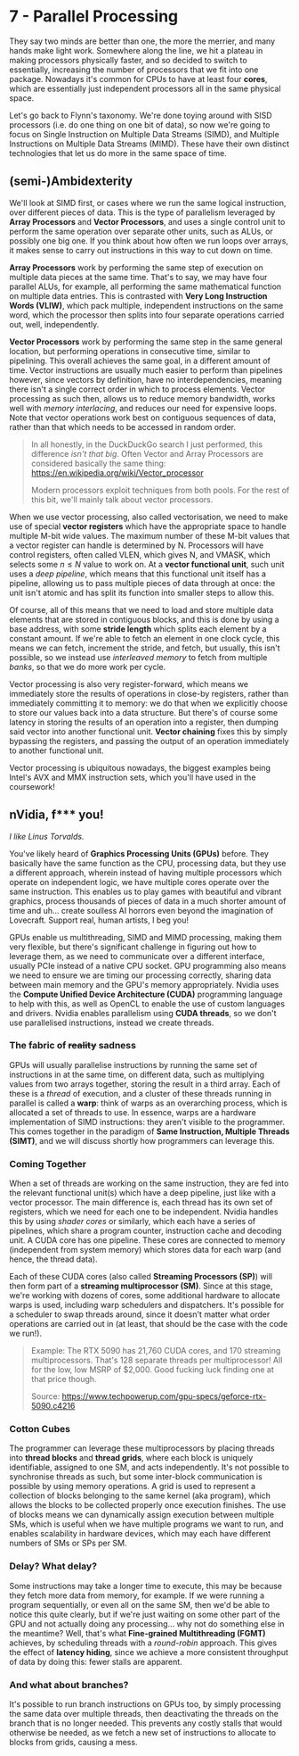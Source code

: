 # 7 - Parallel Processing

They say two minds are better than one, the more the merrier, and many hands make light work. Somewhere along the line, we hit a plateau in making processors physically faster, and so decided to switch to essentially, increasing the number of processors that we fit into one package. Nowadays it's common for CPUs to have at least four **cores**, which are essentially just independent processors all in the same physical space.

Let's go back to Flynn's taxonomy. We're done toying around with SISD processors (i.e. do one thing on one bit of data), so now we're going to focus on Single Instruction on Multiple Data Streams (SIMD), and Multiple Instructions on Multiple Data Streams (MIMD). These have their own distinct technologies that let us do more in the same space of time.

## (semi-)Ambidexterity

We'll look at SIMD first, or cases where we run the same logical instruction, over different pieces of data. This is the type of parallelism leveraged by **Array Processors** and **Vector Processors**, and uses a single control unit to perform the same operation over separate other units, such as ALUs, or possibly one big one. If you think about how often we run loops over arrays, it makes sense to carry out instructions in this way to cut down on time.

**Array Processors** work by performing the same step of execution on multiple data pieces at the same time. That's to say, we may have four parallel ALUs, for example, all performing the same mathematical function on multiple data entries. This is contrasted with **Very Long Instruction Words (VLIW)**, which pack multiple, independent instructions on the same word, which the processor then splits into four separate operations carried out, well, independently.

**Vector Processors** work by performing the same step in the same general location, but performing operations in consecutive time, similar to pipelining. This overall achieves the same goal, in a different amount of time. Vector instructions are usually much easier to perform than pipelines however, since vectors by definition, have no interdependencies, meaning there isn't a single correct order in which to process elements. Vector processing as such then, allows us to reduce memory bandwidth, works well with *memory interlacing*, and reduces our need for expensive loops. Note that vector operations work best on contiguous sequences of data, rather than that which needs to be accessed in random order. 

> In all honestly, in the DuckDuckGo search I just performed, this difference *isn't that big*. Often Vector and Array Processors are considered basically the same thing: <https://en.wikipedia.org/wiki/Vector_processor>
>
> Modern processors exploit techniques from both pools. For the rest of this bit, we'll mainly talk about vector processors.

When we use vector processing, also called vectorisation, we need to make use of special **vector registers** which have the appropriate space to handle multiple M-bit wide values. The maximum number of these M-bit values that a vector register can handle is determined by N. Processors will have control registers, often called VLEN, which gives N, and VMASK, which selects some $n \leq N$ value to work on. At a **vector functional unit**, such unit uses a *deep pipeline*, which means that this functional unit itself has a pipeline, allowing us to pass multiple pieces of data through at once: the unit isn't atomic and has split its function into smaller steps to allow this.

Of course, all of this means that we need to load and store multiple data elements that are stored in contiguous blocks, and this is done by using a base address, with some **stride length** which splits each element by a constant amount. If we're able to fetch an element in one clock cycle, this means we can fetch, increment the stride, and fetch, but usually, this isn't possible, so we instead use *interleaved memory* to fetch from multiple *banks*, so that we do more work per cycle.

Vector processing is also very register-forward, which means we immediately store the results of operations in close-by registers, rather than immediately committing it to memory: we do that when we explicitly choose to store our values back into a data structure. But there's of course some latency in storing the results of an operation into a register, then dumping said vector into another functional unit. **Vector chaining** fixes this by simply bypassing the registers, and passing the output of an operation immediately to another functional unit.

Vector processing is ubiquitous nowadays, the biggest examples being Intel's AVX and MMX instruction sets, which you'll have used in the coursework!

## nVidia, f*** you!

*I like Linus Torvalds.*

You've likely heard of **Graphics Processing Units (GPUs)** before. They basically have the same function as the CPU, processing data, but they use a different approach, wherein instead of having multiple processors which operate on independent logic, we have multiple cores operate over the same instruction. This enables us to play games with beautiful and vibrant graphics, process thousands of pieces of data in a much shorter amount of time and uh... create soulless AI horrors even beyond the imagination of Lovecraft. Support real, human artists, I beg you!

GPUs enable us multithreading, SIMD and MIMD processing, making them very flexible, but there's significant challenge in figuring out how to leverage them, as we need to communicate over a different interface, usually PCIe instead of a native CPU socket. GPU programming also means we need to ensure we are timing our processing correctly, sharing data between main memory and the GPU's memory appropriately. Nvidia uses the **Compute Unified Device Architecture (CUDA)** programming language to help with this, as well as OpenCL to enable the use of custom languages and drivers. Nvidia enables parallelism using **CUDA threads**, so we don't use parallelised instructions, instead we create threads.

### The fabric of ~~reality~~ sadness

GPUs will usually parallelise instructions by running the same set of instructions in at the same time, on different data, such as multiplying values from two arrays together, storing the result in a third array. Each of these is a *thread* of execution, and a cluster of these threads running in parallel is called a **warp**: think of warps as an overarching process, which is allocated a set of threads to use. In essence, warps are a hardware implementation of SIMD instructions: they aren't visible to the programmer. This comes together in the paradigm of **Same Instruction, Multiple Threads (SIMT)**, and we will discuss shortly how programmers can leverage this. 

### Coming Together

When a set of threads are working on the same instruction, they are fed into the relevant functional unit(s) which have a deep pipeline, just like with a vector processor. The main difference is, each thread has its own set of registers, which we need for each one to be independent. Nvidia handles this by using *shader cores* or similarly, which each have a series of pipelines, which share a program counter, instruction cache and decoding unit. A CUDA core has one pipeline. These cores are connected to memory (independent from system memory) which stores data for each warp (and hence, the thread data).

Each of these CUDA cores (also called **Streaming Processors (SP)**) will then form part of a **streaming multiprocessor (SM)**. Since at this stage, we're working with dozens of cores, some additional hardware to allocate warps is used, including warp schedulers and dispatchers. It's possible for a scheduler to swap threads around, since it doesn't matter what order operations are carried out in (at least, that should be the case with the code we run!).

> Example: The RTX 5090 has 21,760 CUDA cores, and 170 streaming multiprocessors. That's 128 separate threads per multiprocessor! All for the low, low MSRP of $2,000. Good fucking luck finding one at that price though.
>
> Source: <https://www.techpowerup.com/gpu-specs/geforce-rtx-5090.c4216>

### Cotton Cubes

The programmer can leverage these multiprocessors by placing threads into **thread blocks** and **thread grids**, where each block is uniquely identifiable, assigned to one SM, and acts independently. It's not possible to synchronise threads as such, but some inter-block communication is possible by using memory operations. A grid is used to represent a collection of blocks belonging to the same kernel (aka program), which allows the blocks to be collected properly once execution finishes. The use of blocks means we can dynamically assign execution between multiple SMs, which is useful when we have multiple programs we want to run, and enables scalability in hardware devices, which may each have different numbers of SMs or SPs per SM.

### Delay? What delay?

Some instructions may take a longer time to execute, this may be because they fetch more data from memory, for example. If we were running a program sequentially, or even all on the same SM, then we'd be able to notice this quite clearly, but if we're just waiting on some other part of the GPU and not actually doing any processing... why not do something else in the meantime? Well, that's what **Fine-grained Multithreading (FGMT)** achieves, by scheduling threads with a *round-robin* approach. This gives the effect of **latency hiding**, since we achieve a more consistent throughput of data by doing this: fewer stalls are apparent.

### And what about branches?

It's possible to run branch instructions on GPUs too, by simply processing the same data over multiple threads, then deactivating the threads on the branch that is no longer needed. This prevents any costly stalls that would otherwise be needed, as we fetch a new set of instructions to allocate to blocks from grids, causing a mess.